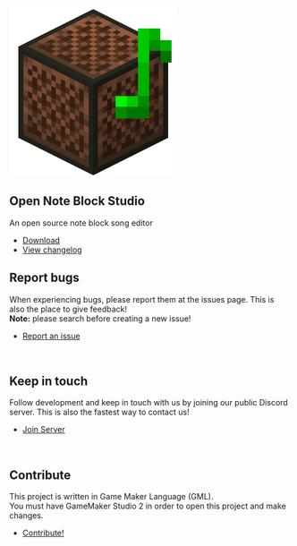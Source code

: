 <section id="banner">
	<img class="logo" src="images/icon.png" alt="" />
	<h2>Open Note Block Studio</h2>
	<p>An open source note block song editor</p>
	<ul class="actions vertical">
		<li><a href="https://github.com/HielkeMinecraft/OpenNoteBlockStudio/releases/latest/download/Minecraft.Note.Block.Studio.exe" class="button special icon fa-download big" id="downloadBtn">Download</a></li>
		<li><a href="{{'/changelog' | absolute_url}}" class="button">View changelog</a></li>
	</ul>
</section>
<!-- One -->
<section id="one" class="wrapper style2 special">
	<div class="container">
		<div class="row">
			<div class="col-md">
				<i class="fa fa-bug" style="font-size:40px"></i>
				<h2>Report bugs</h2>
				<p>When experiencing bugs, please report them at the issues page.
					This is also the place to give feedback!<br>
					<strong>Note:</strong> please search before creating a new issue!</p>
					<ul class="actions vertical">
						<li><a href="https://github.com/HielkeMinecraft/OpenNoteBlockStudio/issues" class="button">Report an issue</a></li>
					</ul>
					<br>	
				</div>
				<div class="col-md">
					<i class="fa fa-comments" style="font-size:40px"></i>
					<h2>Keep in touch</h2>
					<p>Follow development and keep in touch with us by joining our public Discord server. This is also the fastest way to contact us!</p>
					<ul class="actions vertical">
						<li><a href="https://discord.gg/w35BqQp" class="button">Join Server</a></li>
					</ul>
					<br>
				</div>
				<div class="col-md">
					<i class="fa fa-users" style="font-size:40px"></i>
					<h2>Contribute</h2>
					<p>This project is written in Game Maker Language (GML).
						<br>
					You must have GameMaker Studio 2 in order to open this project and make changes.</p>
					<ul class="actions vertical">
						<li><a href="https://github.com/HielkeMinecraft/OpenNoteBlockStudio/pulls" class="button">Contribute!</a></li>
					</ul>
					<br>
				</div>
			</div>
		</div>
		<script src="{{ '/assets/js/index.js' | absolute_url}}"></script>
	</section>
	